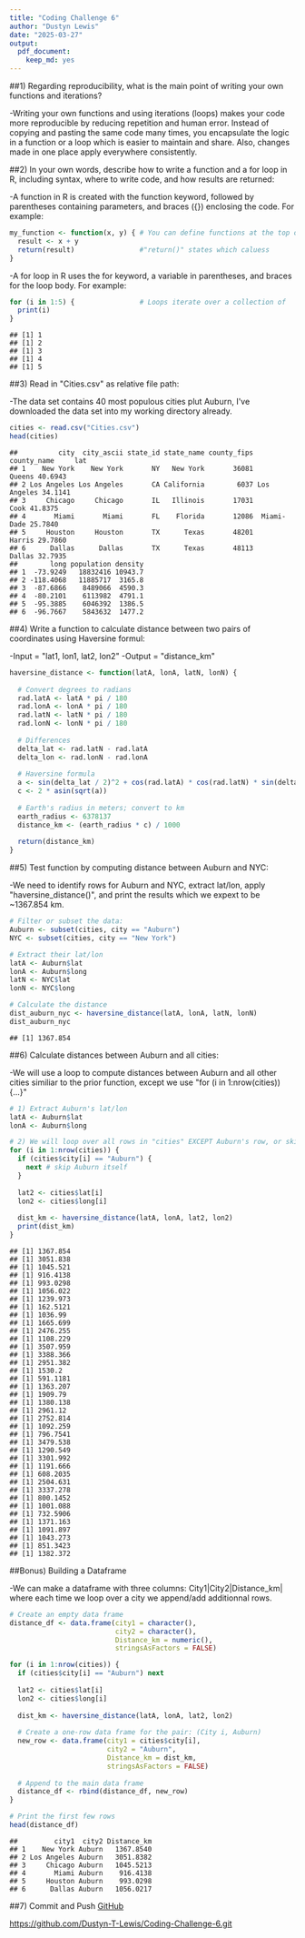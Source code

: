 ```yaml
---
title: "Coding Challenge 6"
author: "Dustyn Lewis"
date: "2025-03-27"
output: 
  pdf_document:
    keep_md: yes
---
```


##1) Regarding reproducibility, what is the main point of writing your own functions and iterations?

-Writing your own functions and using iterations (loops) makes your code more reproducible by reducing repetition and human error. Instead of copying and pasting the same code many times, you encapsulate the logic in a function or a loop which is easier to maintain and share. Also, changes made in one place apply everywhere consistently.

##2) In your own words, describe how to write a function and a for loop in R, including syntax, where to write code, and how results are returned:

-A function in R is created with the function keyword, followed by parentheses containing parameters, and braces ({}) enclosing the code. For example: 

``` r
my_function <- function(x, y) { # You can define functions at the top of                                   the script to be used throughout code
  result <- x + y
  return(result)                #"return()" states which caluess                                          function outputs
}
```
-A for loop in R uses the for keyword, a variable in parentheses, and braces for the loop body. For example:

``` r
for (i in 1:5) {                # Loops iterate over a collection of                                      items in your code (rows from a                                         dataframe)
  print(i)
}
```

```
## [1] 1
## [1] 2
## [1] 3
## [1] 4
## [1] 5
```

##3) Read in "Cities.csv" as relative file path:

-The data set contains 40 most populous cities plut Auburn, I've downloaded the data set into my working directory already.

``` r
cities <- read.csv("Cities.csv")
head(cities)
```

```
##          city  city_ascii state_id state_name county_fips county_name     lat
## 1    New York    New York       NY   New York       36081      Queens 40.6943
## 2 Los Angeles Los Angeles       CA California        6037 Los Angeles 34.1141
## 3     Chicago     Chicago       IL   Illinois       17031        Cook 41.8375
## 4       Miami       Miami       FL    Florida       12086  Miami-Dade 25.7840
## 5     Houston     Houston       TX      Texas       48201      Harris 29.7860
## 6      Dallas      Dallas       TX      Texas       48113      Dallas 32.7935
##        long population density
## 1  -73.9249   18832416 10943.7
## 2 -118.4068   11885717  3165.8
## 3  -87.6866    8489066  4590.3
## 4  -80.2101    6113982  4791.1
## 5  -95.3885    6046392  1386.5
## 6  -96.7667    5843632  1477.2
```

##4) Write a function to calculate distance between two pairs of coordinates using Haversine formul:

-Input = "lat1, lon1, lat2, lon2"
-Output = "distance_km"

``` r
haversine_distance <- function(latA, lonA, latN, lonN) {
  
  # Convert degrees to radians
  rad.latA <- latA * pi / 180
  rad.lonA <- lonA * pi / 180
  rad.latN <- latN * pi / 180
  rad.lonN <- lonN * pi / 180
  
  # Differences
  delta_lat <- rad.latN - rad.latA
  delta_lon <- rad.lonN - rad.lonA
  
  # Haversine formula
  a <- sin(delta_lat / 2)^2 + cos(rad.latA) * cos(rad.latN) * sin(delta_lon / 2)^2
  c <- 2 * asin(sqrt(a))
  
  # Earth's radius in meters; convert to km
  earth_radius <- 6378137
  distance_km <- (earth_radius * c) / 1000
  
  return(distance_km)
}
```

##5) Test function by computing distance between Auburn and NYC:

-We need to identify rows for Auburn and NYC, extract lat/lon, apply "haversine_distance()", and print the results which we expext to be ~1367.854 km.


``` r
# Filter or subset the data:
Auburn <- subset(cities, city == "Auburn")
NYC <- subset(cities, city == "New York")

# Extract their lat/lon
latA <- Auburn$lat
lonA <- Auburn$long
latN <- NYC$lat
lonN <- NYC$long

# Calculate the distance
dist_auburn_nyc <- haversine_distance(latA, lonA, latN, lonN)
dist_auburn_nyc
```

```
## [1] 1367.854
```

##6) Calculate distances between Auburn and all cities:

-We will use a loop to compute distances between Auburn and all other cities similiar to the prior function, except we use "for (i in 1:nrow(cities)) {...}"


``` r
# 1) Extract Auburn's lat/lon
latA <- Auburn$lat
lonA <- Auburn$long

# 2) We will loop over all rows in "cities" EXCEPT Auburn's row, or skip if city is "Auburn".
for (i in 1:nrow(cities)) {
  if (cities$city[i] == "Auburn") {
    next # skip Auburn itself
  }
  
  lat2 <- cities$lat[i]
  lon2 <- cities$long[i]
  
  dist_km <- haversine_distance(latA, lonA, lat2, lon2)
  print(dist_km)
}
```

```
## [1] 1367.854
## [1] 3051.838
## [1] 1045.521
## [1] 916.4138
## [1] 993.0298
## [1] 1056.022
## [1] 1239.973
## [1] 162.5121
## [1] 1036.99
## [1] 1665.699
## [1] 2476.255
## [1] 1108.229
## [1] 3507.959
## [1] 3388.366
## [1] 2951.382
## [1] 1530.2
## [1] 591.1181
## [1] 1363.207
## [1] 1909.79
## [1] 1380.138
## [1] 2961.12
## [1] 2752.814
## [1] 1092.259
## [1] 796.7541
## [1] 3479.538
## [1] 1290.549
## [1] 3301.992
## [1] 1191.666
## [1] 608.2035
## [1] 2504.631
## [1] 3337.278
## [1] 800.1452
## [1] 1001.088
## [1] 732.5906
## [1] 1371.163
## [1] 1091.897
## [1] 1043.273
## [1] 851.3423
## [1] 1382.372
```

##Bonus) Building a Dataframe

-We can make a dataframe with three columns: City1|City2|Distance_km| where each time we loop over a city we append/add additionnal rows.


``` r
# Create an empty data frame
distance_df <- data.frame(city1 = character(),
                          city2 = character(),
                          Distance_km = numeric(),
                          stringsAsFactors = FALSE)

for (i in 1:nrow(cities)) {
  if (cities$city[i] == "Auburn") next
  
  lat2 <- cities$lat[i]
  lon2 <- cities$long[i]
  
  dist_km <- haversine_distance(latA, lonA, lat2, lon2)
  
  # Create a one-row data frame for the pair: (City i, Auburn)
  new_row <- data.frame(city1 = cities$city[i],
                        city2 = "Auburn",
                        Distance_km = dist_km,
                        stringsAsFactors = FALSE)
  
  # Append to the main data frame
  distance_df <- rbind(distance_df, new_row)
}

# Print the first few rows
head(distance_df)
```

```
##         city1  city2 Distance_km
## 1    New York Auburn   1367.8540
## 2 Los Angeles Auburn   3051.8382
## 3     Chicago Auburn   1045.5213
## 4       Miami Auburn    916.4138
## 5     Houston Auburn    993.0298
## 6      Dallas Auburn   1056.0217
```

##7) Commit and Push
[GitHub](https://github.com/Dustyn-T-Lewis/Coding-Challenge-6.git)

https://github.com/Dustyn-T-Lewis/Coding-Challenge-6.git
